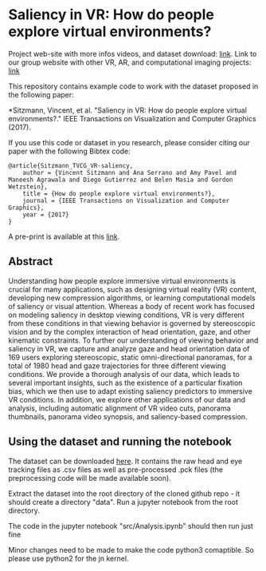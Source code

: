 # Saliency in VR: How do people explore virtual environments?
Project web-site with more infos videos, and dataset download: [link](https://vsitzmann.github.io/vr-saliency/).
Link to our group website with other VR, AR, and computational imaging projects: [link](http://www.computationalimaging.org/)

This repository contains example code to work with the dataset proposed in the following paper:

*Sitzmann, Vincent, et al. "Saliency in VR: How do people explore virtual environments?." IEEE Transactions on Visualization and Computer Graphics (2017).

If you use this code or dataset in you research, please consider citing our paper with the following Bibtex code:

```
@article{Sitzmann_TVCG_VR-saliency, 
    author = {Vincent Sitzmann and Ana Serrano and Amy Pavel and Maneesh Agrawala and Diego Gutierrez and Belen Masia and Gordon Wetzstein}, 
    title = {How do people explore virtual environments?}, 
    journal = {IEEE Transactions on Visualization and Computer Graphics}, 
    year = {2017}
} 
```
A pre-print is available at this [link](http://ieeexplore.ieee.org/document/8269807/).

## Abstract

Understanding how people explore immersive virtual environments is crucial for many applications, such as designing virtual reality (VR) content, developing new compression algorithms, or learning computational models of saliency or visual attention. Whereas a body of recent work has focused on modeling saliency in desktop viewing conditions, VR is very different from these conditions in that viewing behavior is governed by stereoscopic vision and by the complex interaction of head orientation, gaze, and other kinematic constraints. To further our understanding of viewing behavior and saliency in VR, we capture and analyze gaze and head orientation data of 169 users exploring stereoscopic, static omni-directional panoramas, for a total of 1980 head and gaze trajectories for three different viewing conditions. We provide a thorough analysis of our data, which leads to several important insights, such as the existence of a particular fixation bias, which we then use to adapt existing saliency predictors to immersive VR conditions. In addition, we explore other applications of our data and analysis, including automatic alignment of VR video cuts, panorama thumbnails, panorama video synopsis, and saliency-based compression. 


## Using the dataset and running the notebook

The dataset can be downloaded [here](https://drive.google.com/file/d/1BHtigR_egB6E-N4irZA9wSAH_902_PBh/view?usp=sharing). It contains the raw head and eye tracking files as .csv files as well as pre-processed .pck files (the preprocessing code will be made available soon).

Extract the dataset into the root directory of the cloned github repo - it should create a directory "data".
Run a jupyter notebook from the root directory.

The code in the jupyter notebook "src/Analysis.ipynb" should then run just fine

Minor changes need to be made to make the code python3 comaptible. So please use python2 for the jn kernel.
